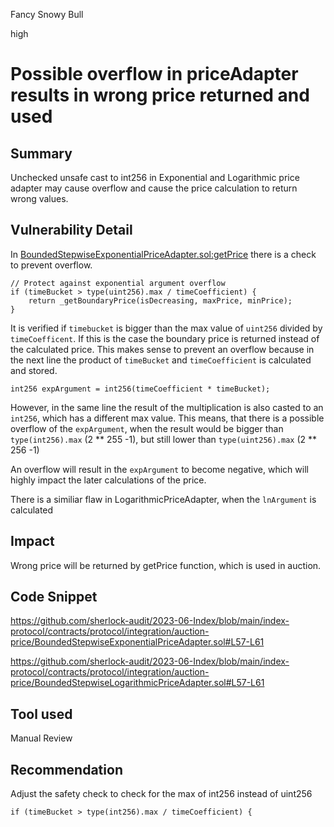Fancy Snowy Bull

high

# Possible overflow in priceAdapter results in wrong price returned and used

## Summary

Unchecked unsafe cast to int256  in Exponential and Logarithmic price adapter may cause overflow and cause the price calculation to return wrong values.

## Vulnerability Detail

In [BoundedStepwiseExponentialPriceAdapter.sol:getPrice](https://github.com/sherlock-audit/2023-06-Index/blob/main/index-protocol/contracts/protocol/integration/auction-price/BoundedStepwiseExponentialPriceAdapter.sol#L28-L88) there is a check to prevent overflow. 

```soldity
// Protect against exponential argument overflow
if (timeBucket > type(uint256).max / timeCoefficient) {
    return _getBoundaryPrice(isDecreasing, maxPrice, minPrice);
}
``` 

It is verified if  `timebucket` is bigger than the max value of `uint256` divided by `timeCoefficent`. If this is the case the boundary price is returned instead of the calculated price. 
This makes sense to prevent an overflow because in the next line the product of `timeBucket` and `timeCoefficient` is calculated and stored. 

```solidity
int256 expArgument = int256(timeCoefficient * timeBucket);
```

However, in the same line the result of the multiplication is also casted to an `int256`, which has a different max value. This means, that there is a possible overflow of the `expArgument`, when the result would be bigger than `type(int256).max` (2 ** 255 -1), but still lower than `type(uint256).max` (2 ** 256 -1) 

An overflow will result in the `expArgument` to become negative, which will highly impact the later calculations of the price.

There is a similiar flaw in LogarithmicPriceAdapter, when the `lnArgument` is calculated

## Impact

Wrong price will be returned by getPrice function, which is used in auction.

## Code Snippet

https://github.com/sherlock-audit/2023-06-Index/blob/main/index-protocol/contracts/protocol/integration/auction-price/BoundedStepwiseExponentialPriceAdapter.sol#L57-L61

https://github.com/sherlock-audit/2023-06-Index/blob/main/index-protocol/contracts/protocol/integration/auction-price/BoundedStepwiseLogarithmicPriceAdapter.sol#L57-L61

## Tool used

Manual Review

## Recommendation

Adjust the safety check to check for the max of int256 instead of uint256

```solidity
if (timeBucket > type(int256).max / timeCoefficient) {
```
